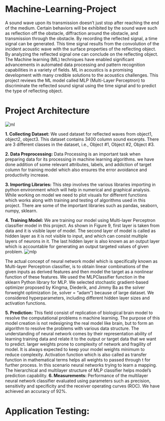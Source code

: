 # Machine-Learning-Project
A sound wave upon its transmission doesn’t just  stop after reaching the end of the medium. Certain behaviors will be exhibited by the sound wave such as reflection off the 
obstacle, diffraction around the obstacle, and transmission through the obstacle. By recording the reflected signal, a time signal can be generated. This time signal results from the convolution of the incident acoustic wave with the surface properties of the reflecting object. By analyzing the reflected signal one can conclude on the reflecting object. The Machine learning (ML) techniques have enabled significant advancements in automated data processing and pattern recognition capabilities in a variety of fields. ML in acoustics is a promising development with many credible solutions to the acoustics challenges. This project reviews the ML model called MLP (Multi-Layer Perceptron) to discriminate the reflected sound signal using the time signal and to predict the type of reflecting object. 

# Project Architecture

![ml](https://user-images.githubusercontent.com/84661500/120301528-3d739000-c2cd-11eb-8b6d-56bc399d5714.jpg)

**1. Collecting Dataset:** We used dataset for reflected waves from object1, object2, object3. This dataset contains 3400 column sound excerpts. There are 3 different classes in the   dataset, i.e., Object #1, Object #2, Object #3. 

**2. Data Preprocessing:** Data Processing is an important task when preparing data for its processing in machine learning algorithms. we have done addition of some relevant   attributes, labels, and addiction of target column for training model which also ensures the error avoidance and productivity increase.

**3. Importing Libraries:** This step involves the various libraries importing in python environment which will help in numerical and graphical analysis. While working on model we need to plot visuals for different functions which works along with training and testing of algorithms used in this project. There are some of the important libraries such as pandas, seaborn, numpy, sklearn.  

**4. Training Model:** We are training our model using Multi-layer Perceptron classifier model in this project. As shown in Figure 9, first layer is taken from data and it is visible layer of model. The second layer of model is called as hidden layer as it is not visible to input, and which can consist multiple layers of neurons in it. The last hidden layer is also known as an output layer which is accountable for generating an output targeted values of given problem. 
    ![mlp](https://user-images.githubusercontent.com/84661500/120302693-6f392680-c2ce-11eb-9f8e-0a78de7c21d3.png)

The actual concept of neural network model which is specifically known as Multi-layer Perceptron classifier, is to obtain linear combinations of the given inputs as derived features and then model the target as a nonlinear function of these features. We used the MLPClassifier function in the sklearn Python library for MLP. We selected stochastic gradient-based optimizer proposed by Kingma, Diederik, and Jimmy Ba as the solver forweight optimization (ie, solver = “adam”) because of large dataset. We considered hyperparameters, including different hidden layer sizes and activation functions.

**5. Prediction:** This field consist of replication of biological brain model to resolve the computational problems n machine learning. The purpose of this model creation is not redesigning the real model like brain, but to form an algorithm to resolve the problems with various data structure. The understanding of neural network comes by their representation ability of learning training data and relate it to the output or target data that we want to predict. larger weights prone to complexity of network and fragility of model. It is always expected to keep your model weights minimum to reduce complexity. Activation function which is also called as transfer function in mathematical terms helps all weights to passed through t for further process. In this scenario neural networks trying to learn a mapping. The hierarchical and multilayer structure of MLP classifier helps model’s prediction capability. 
**6. Measurements:** Performance of the multilayer neural network classifier evaluated using parameters such as precision, sensitivity and specificity and the receiver operating curves (ROC). We have achieved an accuracy of 92%.

# Application Testing:

  



